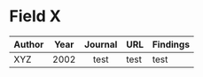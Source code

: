 # Field X

|Author|Year|Journal|URL|Findings|
|:--- |:--:|:-----: |:----|:--------------------------------------|
|XYZ|2002|test|test|test|